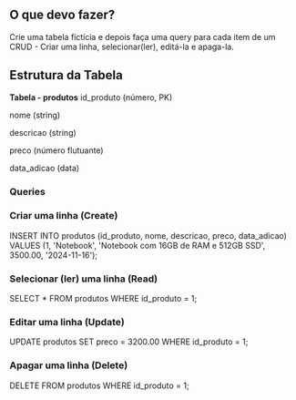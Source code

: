 ## O que devo fazer?

Crie uma tabela fictícia e depois faça uma query para cada item de um CRUD - Criar uma linha, selecionar(ler), editá-la e apaga-la.

## Estrutura da Tabela
**Tabela - produtos**
id_produto (número, PK)

nome (string)

descricao (string)

preco (número flutuante)

data_adicao (data)

### Queries

### Criar uma linha (Create)
INSERT INTO produtos (id_produto, nome, descricao, preco, data_adicao) VALUES
(1, 'Notebook', 'Notebook com 16GB de RAM e 512GB SSD', 3500.00, '2024-11-16');

### Selecionar (ler) uma linha (Read)
SELECT * FROM produtos WHERE id_produto = 1;

### Editar uma linha (Update)
UPDATE produtos SET preco = 3200.00 WHERE id_produto = 1;

### Apagar uma linha (Delete)
DELETE FROM produtos WHERE id_produto = 1;

